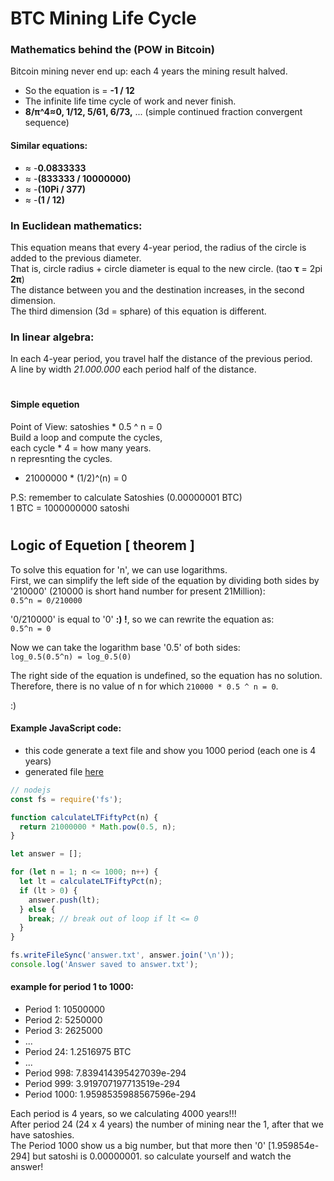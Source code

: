 # BTC Mining Life Cycle

### Mathematics behind the (POW in Bitcoin)
Bitcoin mining never end up: each 4 years the mining result halved. 
- So the equation is = **-1 / 12**
- The infinite life time cycle of work and never finish.
- **8/π^4≈0, 1/12, 5/61, 6/73,** ... (simple continued fraction convergent sequence)

#### Similar equations:
- ≈ -**0.0833333**
- ≈ -**(833333 / 10000000)**
- ≈ -**(10Pi / 377)**
- ≈ -**(1 / 12)**

### In Euclidean mathematics: 
This equation means that every 4-year period, the radius of the circle is added to the previous diameter.\
That is, circle radius + circle diameter is equal to the new circle. (tao **τ** = 2pi **2π**)\
The distance between you and the destination increases, in the second dimension.\
The third dimension (3d = sphare) of this equation is different.

### In linear algebra: 
In each 4-year period, you travel half the distance of the previous period.\
A line by width *21.000.000* each period half of the distance.

#

#### Simple equetion
Point of View: satoshies * 0.5 ^ n = 0\
Build a loop and compute the cycles,\
each cycle * 4 = how many years.\
n represnting the cycles.

- 21000000 * (1/2)^(n) = 0

P.S: remember to calculate Satoshies (0.00000001 BTC)\
1 BTC = 1000000000 satoshi

#

## Logic of Equetion [ theorem ]
To solve this equation for 'n', we can use logarithms.\
First, we can simplify the left side of the equation by dividing both sides by '210000' (210000 is short hand number for present 21Million):\
`0.5^n = 0/210000` 

'0/210000' is equal to '0' **:) !**, so we can rewrite the equation as:\
`0.5^n = 0` 

Now we can take the logarithm base '0.5' of both sides:\
`log_0.5(0.5^n) = log_0.5(0)` 

The right side of the equation is undefined, so the equation has no solution.\
Therefore, there is no value of n for which `210000 * 0.5 ^ n = 0`.

:)

#### Example JavaScript code:
- this code generate a text file and show you 1000 period (each one is 4 years)
- generated file [here](https://github.com/mosi-arch/research/blob/main/Documents/BTC-After_4000Years.txt)

```js
// nodejs
const fs = require('fs');

function calculateLTFiftyPct(n) {
  return 21000000 * Math.pow(0.5, n);
}

let answer = [];

for (let n = 1; n <= 1000; n++) {
  let lt = calculateLTFiftyPct(n);
  if (lt > 0) {
    answer.push(lt);
  } else {
    break; // break out of loop if lt <= 0
  }
}

fs.writeFileSync('answer.txt', answer.join('\n'));
console.log('Answer saved to answer.txt');
```

#### example for period 1 to 1000:
- Period 1: 10500000
- Period 2: 5250000
- Period 3: 2625000
- ...
- Period 24: 1.2516975 BTC
- ...
- Period 998: 7.839414395427039e-294
- Period 999: 3.919707197713519e-294
- Period 1000: 1.9598535988567596e-294

Each period is 4 years, so we calculating 4000 years!!!\
After period 24 (24 x 4 years) the number of mining near the 1, after that we have satoshies.\
The Period 1000 show us a big number, but that more then '0' [1.959854e-294] but satoshi is 0.00000001. so calculate yourself and watch the answer!
